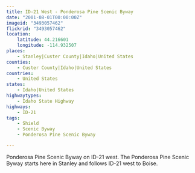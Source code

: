 ```yaml
---
title: ID-21 West - Ponderosa Pine Scenic Byway
date: "2001-08-01T00:00:00Z"
imageid: "3493057462"
flickrid: "3493057462"
location:
    latitude: 44.216601
    longitude: -114.932507
places:
    - Stanley|Custer County|Idaho|United States
counties:
    - Custer County|Idaho|United States
countries:
    - United States
states:
    - Idaho|United States
highwaytypes:
    - Idaho State Highway
highways:
    - ID-21
tags:
    - Shield
    - Scenic Byway
    - Ponderosa Pine Scenic Byway

---
```

Ponderosa Pine Scenic Byway on ID-21 west.  The Ponderosa Pine Scenic Byway starts here in Stanley and follows ID-21 west to Boise.